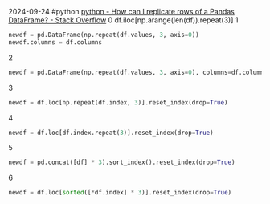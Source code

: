 2024-09-24
#python 
[python - How can I replicate rows of a Pandas DataFrame? - Stack Overflow](https://stackoverflow.com/questions/50788508/how-can-i-replicate-rows-of-a-pandas-dataframe)
0
df.iloc[np.arange(len(df)).repeat(3)]
1
```python
newdf = pd.DataFrame(np.repeat(df.values, 3, axis=0))
newdf.columns = df.columns
```

2
```python
newdf = pd.DataFrame(np.repeat(df.values, 3, axis=0), columns=df.columns)

```

3
```python
newdf = df.loc[np.repeat(df.index, 3)].reset_index(drop=True)
```

4
```python
newdf = df.loc[df.index.repeat(3)].reset_index(drop=True)
```

5
```python
newdf = pd.concat([df] * 3).sort_index().reset_index(drop=True)
```

6
```python
newdf = df.loc[sorted([*df.index] * 3)].reset_index(drop=True)
```












